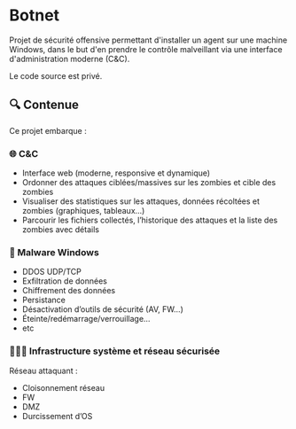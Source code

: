 # Botnet

Projet de sécurité offensive permettant d'installer un agent sur une machine Windows, dans le but d'en prendre le contrôle malveillant via une interface d'administration moderne (C&C).

Le code source est privé.

## 🔍 Contenue

Ce projet embarque :

### 🌐 C&C
- Interface web (moderne, responsive et dynamique)
- Ordonner des attaques ciblées/massives sur les zombies et cible des zombies
- Visualiser des statistiques sur les attaques, données récoltées et zombies (graphiques, tableaux…)
- Parcourir les fichiers collectés, l’historique des attaques et la liste des zombies avec détails

### 🐍 Malware Windows
- DDOS UDP/TCP
- Exfiltration de données 
- Chiffrement des données 
- Persistance
- Désactivation d’outils de sécurité (AV, FW…)
- Éteinte/redémarrage/verrouillage… 
- etc

### 🥷🏿🔐 Infrastructure système et réseau sécurisée 
 Réseau attaquant : 
- Cloisonnement réseau
- FW
- DMZ
- Durcissement d’OS
